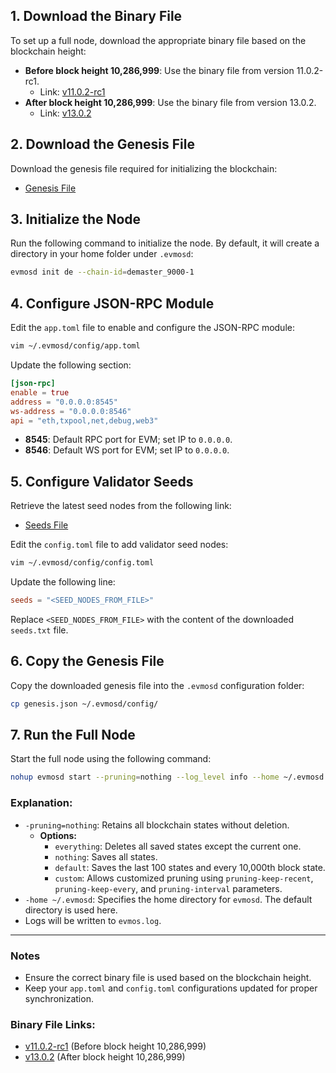 ## 1. Download the Binary File

To set up a full node, download the appropriate binary file based on the blockchain height:

- **Before block height 10,286,999**: Use the binary file from version 11.0.2-rc1.
    - Link: [v11.0.2-rc1](https://github.com/depaasecology/de-evm/releases/tag/v11.0.2-rc1)
- **After block height 10,286,999**: Use the binary file from version 13.0.2.
    - Link: [v13.0.2](https://github.com/depaasecology/de-evm/releases/tag/v13.0.2)

## 2. Download the Genesis File

Download the genesis file required for initializing the blockchain:

- [Genesis File](https://storage.googleapis.com/evmosd_node_bucket/full_node/genesis.json)

## 3. Initialize the Node

Run the following command to initialize the node. By default, it will create a directory in your home folder under `.evmosd`:

```bash
evmosd init de --chain-id=demaster_9000-1

```

## 4. Configure JSON-RPC Module

Edit the `app.toml` file to enable and configure the JSON-RPC module:

```bash
vim ~/.evmosd/config/app.toml

```

Update the following section:

```toml
[json-rpc]
enable = true
address = "0.0.0.0:8545"
ws-address = "0.0.0.0:8546"
api = "eth,txpool,net,debug,web3"

```

- **8545**: Default RPC port for EVM; set IP to `0.0.0.0`.
- **8546**: Default WS port for EVM; set IP to `0.0.0.0`.

## 5. Configure Validator Seeds

Retrieve the latest seed nodes from the following link:

- [Seeds File](https://raw.githubusercontent.com/depaasecology/mainnet/refs/heads/main/demaster_202002-1/seeds.txt)

Edit the `config.toml` file to add validator seed nodes:

```bash
vim ~/.evmosd/config/config.toml

```

Update the following line:

```toml
seeds = "<SEED_NODES_FROM_FILE>"

```

Replace `<SEED_NODES_FROM_FILE>` with the content of the downloaded `seeds.txt` file.

## 6. Copy the Genesis File

Copy the downloaded genesis file into the `.evmosd` configuration folder:

```bash
cp genesis.json ~/.evmosd/config/

```

## 7. Run the Full Node

Start the full node using the following command:

```bash
nohup evmosd start --pruning=nothing --log_level info --home ~/.evmosd >> evmos.log &

```

### Explanation:

- `-pruning=nothing`: Retains all blockchain states without deletion.
    - **Options:**
        - `everything`: Deletes all saved states except the current one.
        - `nothing`: Saves all states.
        - `default`: Saves the last 100 states and every 10,000th block state.
        - `custom`: Allows customized pruning using `pruning-keep-recent`, `pruning-keep-every`, and `pruning-interval` parameters.
- `-home ~/.evmosd`: Specifies the home directory for `evmosd`. The default directory is used here.
- Logs will be written to `evmos.log`.

---

### Notes

- Ensure the correct binary file is used based on the blockchain height.
- Keep your `app.toml` and `config.toml` configurations updated for proper synchronization.

### Binary File Links:

- [v11.0.2-rc1](https://github.com/depaasecology/de-evm/releases/tag/v11.0.2-rc1) (Before block height 10,286,999)
- [v13.0.2](https://github.com/depaasecology/de-evm/releases/tag/v13.0.2) (After block height 10,286,999)